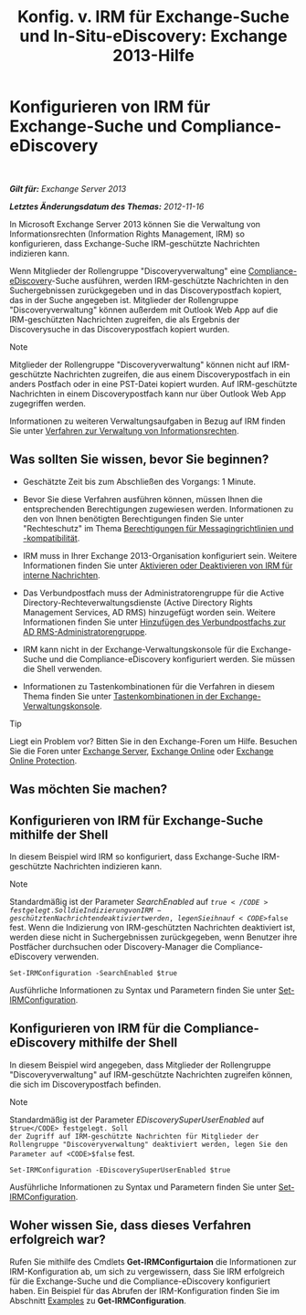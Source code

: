 ﻿---
title: 'Konfig. v. IRM für Exchange-Suche und In-Situ-eDiscovery: Exchange 2013-Hilfe'
TOCTitle: Konfigurieren von IRM für Exchange-Suche und Compliance-eDiscovery
ms:assetid: d96790e9-93ad-4a56-b90f-2dbfa2f2073c
ms:mtpsurl: https://technet.microsoft.com/de-de/library/Gg588319(v=EXCHG.150)
ms:contentKeyID: 50476869
ms.date: 05/22/2018
mtps_version: v=EXCHG.150
ms.translationtype: MT
---

# Konfigurieren von IRM für Exchange-Suche und Compliance-eDiscovery

 

_**Gilt für:** Exchange Server 2013_

_**Letztes Änderungsdatum des Themas:** 2012-11-16_

In Microsoft Exchange Server 2013 können Sie die Verwaltung von Informationsrechten (Information Rights Management, IRM) so konfigurieren, dass Exchange-Suche IRM-geschützte Nachrichten indizieren kann.

Wenn Mitglieder der Rollengruppe "Discoveryverwaltung" eine [Compliance-eDiscovery](in-place-ediscovery-exchange-2013-help.md)-Suche ausführen, werden IRM-geschützte Nachrichten in den Suchergebnissen zurückgegeben und in das Discoverypostfach kopiert, das in der Suche angegeben ist. Mitglieder der Rollengruppe "Discoveryverwaltung" können außerdem mit Outlook Web App auf die IRM-geschützten Nachrichten zugreifen, die als Ergebnis der Discoverysuche in das Discoverypostfach kopiert wurden.


> [!NOTE]
> Mitglieder der Rollengruppe "Discoveryverwaltung" können nicht auf IRM-geschützte Nachrichten zugreifen, die aus einem Discoverypostfach in ein anders Postfach oder in eine PST-Datei kopiert wurden. Auf IRM-geschützte Nachrichten in einem Discoverypostfach kann nur über Outlook Web App zugegriffen werden.



Informationen zu weiteren Verwaltungsaufgaben in Bezug auf IRM finden Sie unter [Verfahren zur Verwaltung von Informationsrechten](information-rights-management-procedures-exchange-2013-help.md).

## Was sollten Sie wissen, bevor Sie beginnen?

  - Geschätzte Zeit bis zum Abschließen des Vorgangs: 1 Minute.

  - Bevor Sie diese Verfahren ausführen können, müssen Ihnen die entsprechenden Berechtigungen zugewiesen werden. Informationen zu den von Ihnen benötigten Berechtigungen finden Sie unter "Rechteschutz" im Thema [Berechtigungen für Messagingrichtlinien und -kompatibilität](messaging-policy-and-compliance-permissions-exchange-2013-help.md).

  - IRM muss in Ihrer Exchange 2013-Organisation konfiguriert sein. Weitere Informationen finden Sie unter [Aktivieren oder Deaktivieren von IRM für interne Nachrichten](enable-or-disable-irm-for-internal-messages-exchange-2013-help.md).

  - Das Verbundpostfach muss der Administratorengruppe für die Active Directory-Rechteverwaltungsdienste (Active Directory Rights Management Services, AD RMS) hinzugefügt worden sein. Weitere Informationen finden Sie unter [Hinzufügen des Verbundpostfachs zur AD RMS-Administratorengruppe](add-the-federation-mailbox-to-the-ad-rms-super-users-group-exchange-2013-help.md).

  - IRM kann nicht in der Exchange-Verwaltungskonsole für die Exchange-Suche und die Compliance-eDiscovery konfiguriert werden. Sie müssen die Shell verwenden.

  - Informationen zu Tastenkombinationen für die Verfahren in diesem Thema finden Sie unter [Tastenkombinationen in der Exchange-Verwaltungskonsole](keyboard-shortcuts-in-the-exchange-admin-center-exchange-online-protection-help.md).


> [!TIP]
> Liegt ein Problem vor? Bitten Sie in den Exchange-Foren um Hilfe. Besuchen Sie die Foren unter <A href="https://go.microsoft.com/fwlink/p/?linkid=60612">Exchange Server</A>, <A href="https://go.microsoft.com/fwlink/p/?linkid=267542">Exchange Online</A> oder <A href="https://go.microsoft.com/fwlink/p/?linkid=285351">Exchange Online Protection</A>.



## Was möchten Sie machen?

## Konfigurieren von IRM für Exchange-Suche mithilfe der Shell

In diesem Beispiel wird IRM so konfiguriert, dass Exchange-Suche IRM-geschützte Nachrichten indizieren kann.


> [!NOTE]
> Standardmäßig ist der Parameter <EM>SearchEnabled</EM> auf <CODE>$true</CODE> festgelegt. Soll die Indizierung von IRM-geschützten Nachrichten deaktiviert werden, legen Sie ihn auf <CODE>$false</CODE> fest. Wenn die Indizierung von IRM-geschützten Nachrichten deaktiviert ist, werden diese nicht in Suchergebnissen zurückgegeben, wenn Benutzer ihre Postfächer durchsuchen oder Discovery-Manager die Compliance-eDiscovery verwenden.



    Set-IRMConfiguration -SearchEnabled $true

Ausführliche Informationen zu Syntax und Parametern finden Sie unter [Set-IRMConfiguration](https://technet.microsoft.com/de-de/library/dd979792\(v=exchg.150\)).

## Konfigurieren von IRM für die Compliance-eDiscovery mithilfe der Shell

In diesem Beispiel wird angegeben, dass Mitglieder der Rollengruppe "Discoveryverwaltung" auf IRM-geschützte Nachrichten zugreifen können, die sich im Discoverypostfach befinden.


> [!NOTE]
> Standardmäßig ist der Parameter <EM>EDiscoverySuperUserEnabled</EM> auf <CODE>$true</CODE> festgelegt. Soll der Zugriff auf IRM-geschützte Nachrichten für Mitglieder der Rollengruppe "Discoveryverwaltung" deaktiviert werden, legen Sie den Parameter auf <CODE>$false</CODE> fest.



    Set-IRMConfiguration -EDiscoverySuperUserEnabled $true

Ausführliche Informationen zu Syntax und Parametern finden Sie unter [Set-IRMConfiguration](https://technet.microsoft.com/de-de/library/dd979792\(v=exchg.150\)).

## Woher wissen Sie, dass dieses Verfahren erfolgreich war?

Rufen Sie mithilfe des Cmdlets **Get-IRMConfigurtaion** die Informationen zur IRM-Konfiguration ab, um sich zu vergewissern, dass Sie IRM erfolgreich für die Exchange-Suche und die Compliance-eDiscovery konfiguriert haben. Ein Beispiel für das Abrufen der IRM-Konfiguration finden Sie im Abschnitt [Examples](https://technet.microsoft.com/de-de/e1821219-fe18-4642-a9c2-58eb0aadd61a\(exchg.150\)#examples) zu **Get-IRMConfiguration**.

